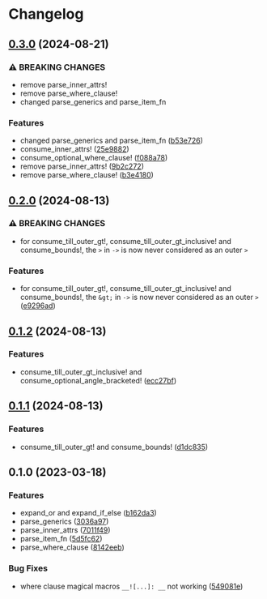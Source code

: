 # Changelog

## [0.3.0](https://github.com/frender-rs/syn-lite/compare/syn-lite-v0.2.0...syn-lite-v0.3.0) (2024-08-21)


### ⚠ BREAKING CHANGES

* remove parse_inner_attrs!
* remove parse_where_clause!
* changed parse_generics and parse_item_fn

### Features

* changed parse_generics and parse_item_fn ([b53e726](https://github.com/frender-rs/syn-lite/commit/b53e72693b885ff6ea20b26b235eb719ab285bfa))
* consume_inner_attrs! ([25e9882](https://github.com/frender-rs/syn-lite/commit/25e98823c917c938331fc5da1758961334c443b0))
* consume_optional_where_clause! ([f088a78](https://github.com/frender-rs/syn-lite/commit/f088a781ab3134f4780c43b73e537c1c722d667e))
* remove parse_inner_attrs! ([9b2c272](https://github.com/frender-rs/syn-lite/commit/9b2c272671041e708371176003c7930a09d3ed8b))
* remove parse_where_clause! ([b3e4180](https://github.com/frender-rs/syn-lite/commit/b3e4180a8bc94bb0a1e7da1e580f82def66cc707))

## [0.2.0](https://github.com/frender-rs/syn-lite/compare/syn-lite-v0.1.2...syn-lite-v0.2.0) (2024-08-13)


### ⚠ BREAKING CHANGES

* for consume_till_outer_gt!, consume_till_outer_gt_inclusive! and consume_bounds!, the `>` in `->` is now never considered as an outer `>`

### Features

* for consume_till_outer_gt!, consume_till_outer_gt_inclusive! and consume_bounds!, the `&gt;` in `->` is now never considered as an outer `>` ([e9296ad](https://github.com/frender-rs/syn-lite/commit/e9296ad7cec8f510cd7fab673792c080e74fcd1e))

## [0.1.2](https://github.com/frender-rs/syn-lite/compare/syn-lite-v0.1.1...syn-lite-v0.1.2) (2024-08-13)


### Features

* consume_till_outer_gt_inclusive! and consume_optional_angle_bracketed! ([ecc27bf](https://github.com/frender-rs/syn-lite/commit/ecc27bffc8ae7de38aeacb998f782e3cce2dada4))

## [0.1.1](https://github.com/frender-rs/syn-lite/compare/syn-lite-v0.1.0...syn-lite-v0.1.1) (2024-08-13)


### Features

* consume_till_outer_gt! and consume_bounds! ([d1dc835](https://github.com/frender-rs/syn-lite/commit/d1dc8359fc1536e8b7870797bf4eedb75afa5bc2))

## 0.1.0 (2023-03-18)


### Features

* expand_or and expand_if_else ([b162da3](https://github.com/frender-rs/syn-lite/commit/b162da3836841db88ff79a1ccbf6cf7d1d54b578))
* parse_generics ([3036a97](https://github.com/frender-rs/syn-lite/commit/3036a976488670a7b7e2e3b1dd01b61cc68a64a6))
* parse_inner_attrs ([7011f49](https://github.com/frender-rs/syn-lite/commit/7011f49e885208c9964fde0d52bdd89c599dde2c))
* parse_item_fn ([5d5fc62](https://github.com/frender-rs/syn-lite/commit/5d5fc62bc1cafa7f3c1451903e873e157b5d5e00))
* parse_where_clause ([8142eeb](https://github.com/frender-rs/syn-lite/commit/8142eebc64a213535aacb40c0230f54a8e09e536))


### Bug Fixes

* where clause magical macros `__![...]: __` not working ([549081e](https://github.com/frender-rs/syn-lite/commit/549081e96cc75d9b1f3b00f0142149444fe91158))
